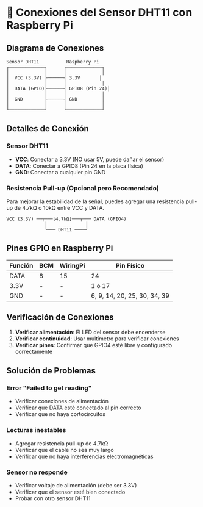 # 🔌 Conexiones del Sensor DHT11 con Raspberry Pi

## Diagrama de Conexiones

```
Sensor DHT11          Raspberry Pi
┌─────────────┐      ┌─────────────┐
│             │      │             │
│  VCC (3.3V) ├──────┤ 3.3V       │
│             │      │             │
│  DATA (GPIO)├──────┤ GPIO8 (Pin 24)│
│             │      │             │
│  GND        ├──────┤ GND         │
│             │      │             │
└─────────────┘      └─────────────┘
```

## Detalles de Conexión

### Sensor DHT11

- **VCC**: Conectar a 3.3V (NO usar 5V, puede dañar el sensor)
- **DATA**: Conectar a GPIO8 (Pin 24 en la placa física)
- **GND**: Conectar a cualquier pin GND

### Resistencia Pull-up (Opcional pero Recomendado)

Para mejorar la estabilidad de la señal, puedes agregar una resistencia pull-up de 4.7kΩ o 10kΩ entre VCC y DATA.

```
VCC (3.3V) ──┬───[4.7kΩ]───┬─── DATA (GPIO4)
              │              │
              └─── DHT11 ────┘
```

## Pines GPIO en Raspberry Pi

| Función | BCM | WiringPi | Pin Físico                   |
| ------- | --- | -------- | ---------------------------- |
| DATA    | 8   | 15       | 24                           |
| 3.3V    | -   | -        | 1 o 17                       |
| GND     | -   | -        | 6, 9, 14, 20, 25, 30, 34, 39 |

## Verificación de Conexiones

1. **Verificar alimentación**: El LED del sensor debe encenderse
2. **Verificar continuidad**: Usar multímetro para verificar conexiones
3. **Verificar pines**: Confirmar que GPIO4 esté libre y configurado correctamente

## Solución de Problemas

### Error "Failed to get reading"

- Verificar conexiones de alimentación
- Verificar que DATA esté conectado al pin correcto
- Verificar que no haya cortocircuitos

### Lecturas inestables

- Agregar resistencia pull-up de 4.7kΩ
- Verificar que el cable no sea muy largo
- Verificar que no haya interferencias electromagnéticas

### Sensor no responde

- Verificar voltaje de alimentación (debe ser 3.3V)
- Verificar que el sensor esté bien conectado
- Probar con otro sensor DHT11

